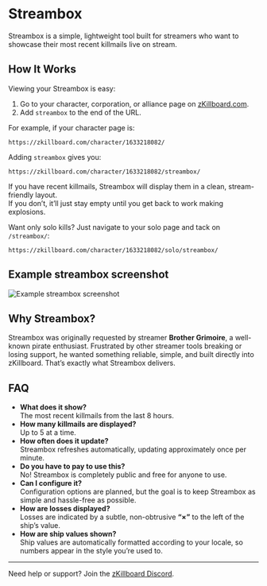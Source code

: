 # Streambox

Streambox is a simple, lightweight tool built for streamers who want to showcase their most recent killmails live on stream.

## How It Works

Viewing your Streambox is easy:

1. Go to your character, corporation, or alliance page on [zKillboard.com](https://zkillboard.com).
2. Add `streambox` to the end of the URL.

For example, if your character page is:

    https://zkillboard.com/character/1633218082/

Adding `streambox` gives you:

    https://zkillboard.com/character/1633218082/streambox/

If you have recent killmails, Streambox will display them in a clean, stream-friendly layout.  
If you don’t, it’ll just stay empty until you get back to work making explosions.

Want only solo kills? Just navigate to your solo page and tack on `/streambox/`:

    https://zkillboard.com/character/1633218082/solo/streambox/

## Example streambox screenshot

![Example streambox screenshot](/img/streambox_example.png)

## Why Streambox?

Streambox was originally requested by streamer **Brother Grimoire**, a well-known pirate enthusiast. Frustrated by other streamer tools breaking or losing support, he wanted something reliable, simple, and built directly into zKillboard. That’s exactly what Streambox delivers.

## FAQ

- **What does it show?**  
  The most recent killmails from the last 8 hours.
- **How many killmails are displayed?**  
  Up to 5 at a time.
- **How often does it update?**  
  Streambox refreshes automatically, updating approximately once per minute.
- **Do you have to pay to use this?**  
  No! Streambox is completely public and free for anyone to use.
- **Can I configure it?**  
  Configuration options are planned, but the goal is to keep Streambox as simple and hassle-free as possible.
- **How are losses displayed?**  
  Losses are indicated by a subtle, non-obtrusive **“×”** to the left of the ship’s value.
- **How are ship values shown?**  
  Ship values are automatically formatted according to your locale, so numbers appear in the style you’re used to.


---

Need help or support? Join the [zKillboard Discord](https://discord.gg/sV2kkwg8UD).


